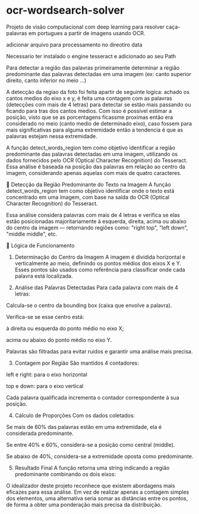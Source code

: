 # ocr-wordsearch-solver
 Projeto de visão computacional com deep learning para resolver caça-palavras em portugues a partir de imagens usando OCR.

adicionar arquivo para processamento no direotiro data

Necessario ter instalado o engine tesseract e adicionado ao seu Path

Para detectar a região das palavras primeiramente determinar a região predominante das palavras detectadas em uma imagem (ex: canto superior direito, canto inferior no meio ...)

A detecção da regiao da foto foi feita apartir de seguinte logica: achado os cantos medios do eixo x e y, é feita uma contagem com as palavras (detecções com mais de 4 letras) para detectar se estão mais passando ou ficando para tras dos cantos medios. Com isso é possivel estimar a posição, visto que se as porcentagens ficassme proximas então era considerado no meio (canto medio de determinado eixo), caso fossem para mais significativas para alguma extremidade então a tendencia é que as palavras estejam nessa extremidade.

​A função detect_words_region tem como objetivo identificar a região predominante das palavras detectadas em uma imagem, utilizando os dados fornecidos pelo OCR (Optical Character Recognition) do Tesseract. Essa análise é baseada na posição das palavras em relação ao centro da imagem, considerando apenas aquelas com mais de quatro caracteres.​

🧭 Detecção da Região Predominante do Texto na Imagem
A função detect_words_region tem como objetivo identificar onde o texto está concentrado em uma imagem, com base na saída do OCR (Optical Character Recognition) do Tesseract.

Essa análise considera palavras com mais de 4 letras e verifica se elas estão posicionadas majoritariamente à esquerda, direita, acima ou abaixo do centro da imagem — retornando regiões como:
"right top", "left down", "middle middle", etc.

🧠 Lógica de Funcionamento
1. Determinação do Centro da Imagem
A imagem é dividida horizontal e verticalmente ao meio, definindo os pontos médios dos eixos X e Y.
Esses pontos são usados como referência para classificar onde cada palavra está localizada.

2. Análise das Palavras Detectadas
Para cada palavra com mais de 4 letras:

Calcula-se o centro da bounding box (caixa que envolve a palavra).

Verifica-se se esse centro está:

à direita ou esquerda do ponto médio no eixo X;

acima ou abaixo do ponto médio no eixo Y.

Palavras são filtradas para evitar ruídos e garantir uma análise mais precisa.

3. Contagem por Região
São mantidos 4 contadores:

left e right: para o eixo horizontal

top e down: para o eixo vertical

Cada palavra qualificada incrementa o contador correspondente à sua posição.

4. Cálculo de Proporções
Com os dados coletados:

Se mais de 60% das palavras estão em uma extremidade, ela é considerada predominante.

Se entre 40% e 60%, considera-se a posição como central (middle).

Se abaixo de 40%, considera-se a extremidade oposta como predominante.

5. Resultado Final
A função retorna uma string indicando a região predominante combinando os dois eixos:


O idealizador deste projeto reconhece que existem abordagens mais eficazes para essa análise. Em vez de realizar apenas a contagem simples dos elementos, uma alternativa seria somar as distâncias entre os pontos, de forma a obter uma ponderação mais precisa da distribuição.